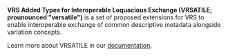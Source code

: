 **VRS Added Types for Interoperable Loquacious Exchange (VRSATILE; 
prounounced "versatile")** is a set of proposed extensions for VRS to 
enable interoperable exchange of common descriptive metadata alongside 
variation concepts. 

Learn more about VRSATILE in our [documentation](vrsatile.readthedocs.org).
